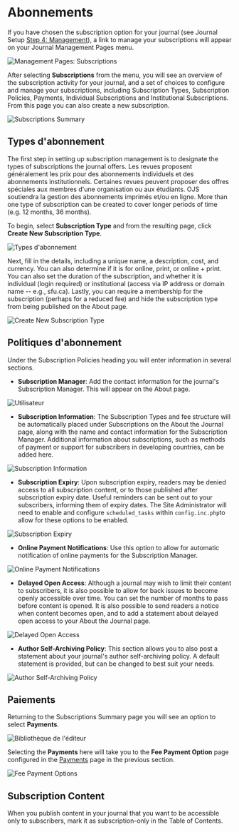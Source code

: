 # Abonnements

If you have chosen the subscription option for your journal \(see Journal Setup [Step 4: Management](https://docs.pkp.sfu.ca/learning-ojs-2/en/step_four_management)\), a link to manage your subscriptions will appear on your Journal Management Pages menu.

![Management Pages: Subscriptions](images/chapter5/jm_subscriptions.png)

After selecting **Subscriptions** from the menu, you will see an overview of the subscription activity for your journal, and a set of choices to configure and manage your subscriptions, including Subscription Types, Subscription Policies, Payments, Individual Subscriptions and Institutional Subscriptions. From this page you can also create a new subscription.

![Subscriptions Summary](images/chapter5/sub_summary.png)

## Types d'abonnement

The first step in setting up subscription management is to designate the types of subscriptions the journal offers. Les revues proposent généralement les prix pour des abonnements individuels et des abonnements institutionnels. Certaines revues peuvent proposer des offres spéciales aux membres d'une organisation ou aux étudiants. OJS soutiendra la gestion des abonnements imprimés et/ou en ligne. More than one type of subscription can be created to cover longer periods of time \(e.g. 12 months, 36 months\).

To begin, select **Subscription Type** and from the resulting page, click **Create New Subscription Type**.

![Types d'abonnement](images/chapter5/sub_type.png)

Next, fill in the details, including a unique name, a description, cost, and currency. You can also determine if it is for online, print, or online + print. You can also set the duration of the subscription, and whether it is individual \(login required\) or institutional \(access via IP address or domain name -- e.g., sfu.ca\). Lastly, you can require a membership for the subscription \(perhaps for a reduced fee\) and hide the subscription type from being published on the About page.

![Create New Subscription Type](images/chapter5/sub_create_new.png)

## Politiques d'abonnement

Under the Subscription Policies heading you will enter information in several sections.

* **Subscription Manager**: Add the contact information for the journal's Subscription Manager. This will appear on the About page.

![Utilisateur](images/chapter5/sub_manager.png)

* **Subscription Information**: The Subscription Types and fee structure will be automatically placed under Subscriptions on the About the Journal page, along with the name and contact information for the Subscription Manager. Additional information about subscriptions, such as methods of payment or support for subscribers in developing countries, can be added here.

![Subscription Information](images/chapter5/sub_info.png)

* **Subscription Expiry**: Upon subscription expiry, readers may be denied access to all subscription content, or to those published after subscription expiry date. Useful reminders can be sent out to your subscribers, informing them of expiry dates. The Site Administrator will need to enable and configure `scheduled_tasks` within `config.inc.php`to allow for these options to be enabled.

![Subscription Expiry](images/chapter5/sub_expiry.png)

* **Online Payment Notifications**: Use this option to allow for automatic notification of online payments for the Subscription Manager.

![Online Payment Notifications](images/chapter5/sub_pay_notice.png)

* **Delayed Open Access**: Although a journal may wish to limit their content to subscribers, it is also possible to allow for back issues to become openly accessible over time. You can set the number of months to pass before content is opened. It is also possible to send readers a notice when content becomes open, and to add a statement about delayed open access to your About the Journal page.

![Delayed Open Access](images/chapter5/sub_open_access.png)

* **Author Self-Archiving Policy**: This section allows you to also post a statement about your journal's author self-archiving policy. A default statement is provided, but can be changed to best suit your needs.

![Author Self-Archiving Policy](images/chapter5/sub_author_policy.png)

## Paiements

Returning to the Subscriptions Summary page you will see an option to select **Payments**.

![Bibliothèque de l'éditeur](images/chapter5/sub_pay.png)

Selecting the **Payments** here will take you to the **Fee Payment Option** page configured in the [Payments](https://docs.pkp.sfu.ca/learning-ojs-2/en/payments) page in the previous section.

![Fee Payment Options](images/chapter5/sub_pay_options.png)

## Subscription Content

When you publish content in your journal that you want to be accessible only to subscribers, mark it as subscription-only in the Table of Contents.
